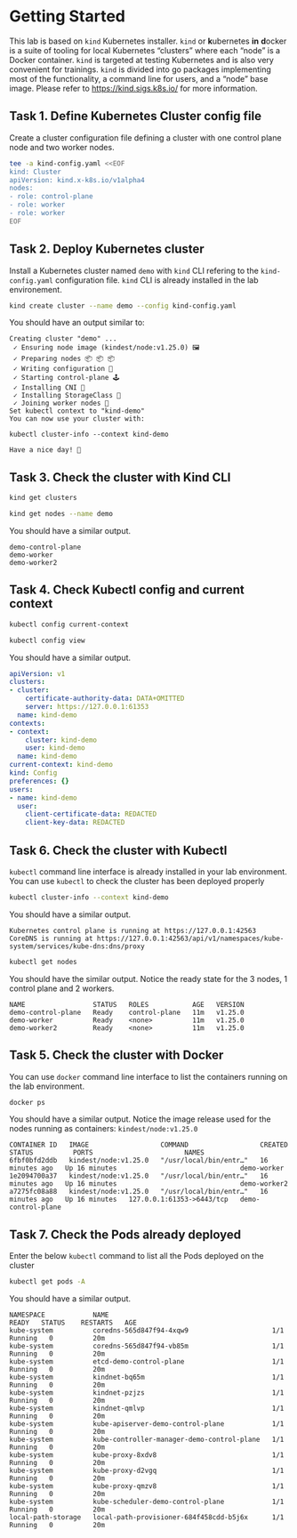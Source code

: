 # Getting Started

This lab is based on `kind` Kubernetes installer. `kind` or **k**ubernetes **in** **d**ocker is a suite of tooling for local Kubernetes “clusters” where each “node” is a Docker container. `kind` is targeted at testing Kubernetes and is also very convenient for trainings.
`kind` is divided into go packages implementing most of the functionality, a command line for users, and a “node” base image. Please refer to <https://kind.sigs.k8s.io/> for more information.

## Task 1. Define Kubernetes Cluster config file

Create a cluster configuration file defining a cluster with one control plane node and two worker nodes.

```bash
tee -a kind-config.yaml <<EOF                           
kind: Cluster
apiVersion: kind.x-k8s.io/v1alpha4
nodes:
- role: control-plane
- role: worker
- role: worker
EOF
```

## Task 2. Deploy Kubernetes cluster

Install a Kubernetes cluster named `demo` with `kind` CLI refering to the `kind-config.yaml` configuration file. `kind` CLI is already installed in the lab environement.

```bash
kind create cluster --name demo --config kind-config.yaml
```

You should have an output similar to:

```console
Creating cluster "demo" ...
 ✓ Ensuring node image (kindest/node:v1.25.0) 🖼 
 ✓ Preparing nodes 📦 📦 📦  
 ✓ Writing configuration 📜 
 ✓ Starting control-plane 🕹️ 
 ✓ Installing CNI 🔌 
 ✓ Installing StorageClass 💾 
 ✓ Joining worker nodes 🚜 
Set kubectl context to "kind-demo"
You can now use your cluster with:

kubectl cluster-info --context kind-demo

Have a nice day! 👋
```

## Task 3. Check the cluster with Kind CLI

```bash
kind get clusters
```

```bash
kind get nodes --name demo
```

You should have a similar output.

```
demo-control-plane
demo-worker
demo-worker2
```

## Task 4. Check Kubectl config and current context

```bash
kubectl config current-context
```

```bash
kubectl config view
```

You should have a similar output.

```yaml
apiVersion: v1
clusters:
- cluster:
    certificate-authority-data: DATA+OMITTED
    server: https://127.0.0.1:61353
  name: kind-demo
contexts:
- context:
    cluster: kind-demo
    user: kind-demo
  name: kind-demo
current-context: kind-demo
kind: Config
preferences: {}
users:
- name: kind-demo
  user:
    client-certificate-data: REDACTED
    client-key-data: REDACTED
```

## Task 6. Check the cluster with Kubectl

`kubectl` command line interface is already installed in your lab environment. You can use `kubectl` to check the cluster has been deployed properly

```bash
kubectl cluster-info --context kind-demo
```

You should have a similar output.

```
Kubernetes control plane is running at https://127.0.0.1:42563
CoreDNS is running at https://127.0.0.1:42563/api/v1/namespaces/kube-system/services/kube-dns:dns/proxy
```

```bash
kubectl get nodes 
```

You should have the similar output. Notice the ready state for the 3 nodes, 1 control plane and 2 workers.

```console
NAME                 STATUS   ROLES           AGE   VERSION
demo-control-plane   Ready    control-plane   11m   v1.25.0
demo-worker          Ready    <none>          11m   v1.25.0
demo-worker2         Ready    <none>          11m   v1.25.0
```

## Task 5. Check the cluster with Docker

You can use `docker` command line interface to list the containers running on the lab environment.

```bash
docker ps
```

You should have a similar output. Notice the image release used for the nodes running as containers: `kindest/node:v1.25.0`

```console
CONTAINER ID   IMAGE                  COMMAND                  CREATED          STATUS          PORTS                       NAMES
6fbf0bfd2ddb   kindest/node:v1.25.0   "/usr/local/bin/entr…"   16 minutes ago   Up 16 minutes                               demo-worker
1e2094700a37   kindest/node:v1.25.0   "/usr/local/bin/entr…"   16 minutes ago   Up 16 minutes                               demo-worker2
a7275fc08a88   kindest/node:v1.25.0   "/usr/local/bin/entr…"   16 minutes ago   Up 16 minutes   127.0.0.1:61353->6443/tcp   demo-control-plane
```

## Task 7. Check the Pods already deployed

Enter the below `kubectl` command to list all the Pods deployed on the cluster

```bash
kubectl get pods -A
```

You should have a similar output.

```console
NAMESPACE            NAME                                         READY   STATUS    RESTARTS   AGE
kube-system          coredns-565d847f94-4xqw9                     1/1     Running   0          20m
kube-system          coredns-565d847f94-vb85m                     1/1     Running   0          20m
kube-system          etcd-demo-control-plane                      1/1     Running   0          20m
kube-system          kindnet-bq65m                                1/1     Running   0          20m
kube-system          kindnet-pzjzs                                1/1     Running   0          20m
kube-system          kindnet-qmlvp                                1/1     Running   0          20m
kube-system          kube-apiserver-demo-control-plane            1/1     Running   0          20m
kube-system          kube-controller-manager-demo-control-plane   1/1     Running   0          20m
kube-system          kube-proxy-8xdv8                             1/1     Running   0          20m
kube-system          kube-proxy-d2vgq                             1/1     Running   0          20m
kube-system          kube-proxy-qmzv8                             1/1     Running   0          20m
kube-system          kube-scheduler-demo-control-plane            1/1     Running   0          20m
local-path-storage   local-path-provisioner-684f458cdd-b5j6x      1/1     Running   0          20m
```
